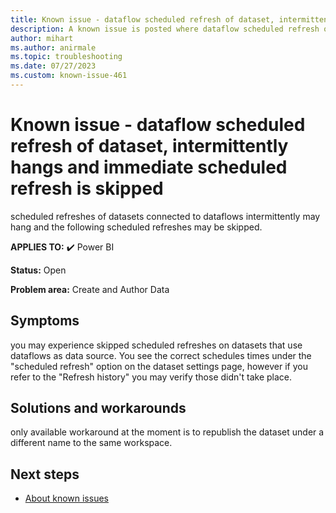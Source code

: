```yaml
---
title: Known issue - dataflow scheduled refresh of dataset, intermittently hangs and following scheduled refresh is skipped
description: A known issue is posted where dataflow scheduled refresh of dataset, intermittently hangs and following scheduled refresh is skipped
author: mihart
ms.author: anirmale
ms.topic: troubleshooting 
ms.date: 07/27/2023
ms.custom: known-issue-461
---
```


# Known issue - dataflow scheduled refresh of dataset, intermittently hangs and immediate scheduled refresh is skipped

scheduled refreshes of datasets connected to dataflows intermittently may hang and the following scheduled refreshes may be skipped.

**APPLIES TO:** ✔️ Power BI

**Status:** Open

**Problem area:** Create and Author Data

## Symptoms

you may experience skipped scheduled refreshes on datasets that use dataflows as data source. You see the correct schedules times under the "scheduled refresh" option on the dataset settings page, however if you refer to the "Refresh history" you may verify those didn't take place.

## Solutions and workarounds

only available workaround at the moment is to republish the dataset under a different name to the same workspace.

## Next steps

- [About known issues](/power-bi/troubleshoot/known-issues/power-bi-known-issues)